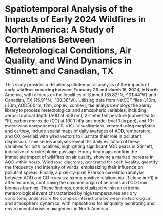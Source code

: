 # Spatiotemporal Analysis of the Impacts of Early 2024 Wildfires in North America: A Study of Correlations Between Meteorological Conditions, Air Quality, and Wind Dynamics in Stinnett and Canadian, TX

This study provides a detailed spatiotemporal analysis of the impacts of early wildfires occurring between February 26 and March 16, 2024, in North America, with a focus on the localities of Stinnett (35.82°N, -101.44°W) and Canadian, TX (35.91°N, -100.38°W). Utilizing data from NetCDF files (v10m, u10m, AOD500nm, t2m, coplev, comlev), the analysis employs the xarray library to process meteorological and atmospheric variables, including aerosol optical depth (AOD at 550 nm), 2-meter temperature (converted to °F), carbon monoxide (CO) at 1000 hPa and model level 1 (in ppb), and 10-meter wind components (u10, v10). Visualizations, created using matplotlib and cartopy, include spatial maps of daily averages of AOD, temperature, and CO, overlaid with wind vectors to illustrate their role in pollutant dispersion. Time series analyses reveal the daily evolution of these variables for both localities, highlighting significant AOD peaks in Stinnett, indicative of smoke plume passage. Hourly heatmaps confirm the immediate impact of wildfires on air quality, showing a marked increase in AOD within hours. Wind rose diagrams, generated for each locality, quantify the frequency and intensity of winds, emphasizing their influence on pollutant spread. Finally, a pixel-by-pixel Pearson correlation analysis between AOD and CO reveals a strong positive relationship (R close to +1) in affected areas, confirming the common origin of aerosols and CO from biomass burning. These findings, contextualized within an extreme meteorological event characterized by high temperatures and dry conditions, underscore the complex interactions between meteorological and atmospheric dynamics, with implications for air quality monitoring and environmental crisis management in North America.
